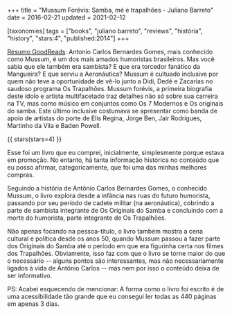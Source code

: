+++
title = "Mussum Forévis: Samba, mé e trapalhões - Juliano Barreto"
date = 2016-02-21
updated = 2021-02-12

[taxonomies]
tags = ["books", "juliano barreto", "reviews", "história", "history", 
"stars:4", "published:2014"]
+++

[Resumo GoodReads](https://www.goodreads.com/book/show/23751843-mussum-for-vis):
Antonio Carlos Bernardes Gomes, mais conhecido como Mussum, é um dos mais
amados humoristas brasileiros. Mas você sabia que ele também era sambista? E
que era torcedor fanático da Mangueira? E que serviu a Aeronáutica? Mussum é
cultuado inclusive por quem não teve a oportunidade de vê-lo junto a Didi,
Dedé e Zacarias no saudoso programa Os Trapalhões. Mussum forévis, a primeira
biografia deste ídolo e artista multifacetado traz detalhes não só sobre sua
carreira na TV, mas como músico em conjuntos como Os 7 Modernos e Os originais
do samba. Este último inclusive costumava se apresentar como banda de apoio de
artistas do porte de Elis Regina, Jorge Ben, Jair Rodrigues, Martinho da Vila
e Baden Powell.

<!-- more -->

{{ stars(stars=4) }}

Esse foi um livro que eu comprei, inicialmente, simplesmente porque estava em
promoção. No entanto, há tanta informação histórica no conteúdo que eu posso
afirmar, categoricamente, que foi uma das minhas melhores compras.

Seguindo a história de Antônio Carlos Bernardes Gomes, o conhecido Mussum, o
livro explora desde a infância nas ruas do futuro humorista, passando por seu
período de cadete militar (na aeronáutica), cobrindo a parte de sambista
integrante de Os Originais do Samba e concluindo com a morte do humorista,
parte integrante de Os Trapalhões.

Não apenas focando na pessoa-título, o livro também mostra a cena cultural e
política desde os anos 50, quando Mussum passou a fazer parte dos Originais do
Samba até o período em que era figurinha certa nos filmes dos Trapalhões.
Obviamente, isso faz com que o livro se torne maior do que o necessário --
alguns pontos são interessantes, mas não necessariamente ligados à vida de
Antônio Carlos -- mas nem por isso o conteúdo deixa de ser informativo.

PS: Acabei esquecendo de mencionar: A forma como o livro foi escrito é de uma
acessibilidade tão grande que eu consegui ler todas as 440 páginas em apenas 3
dias.

<!-- 
vim:spelllang=pt:
-->
